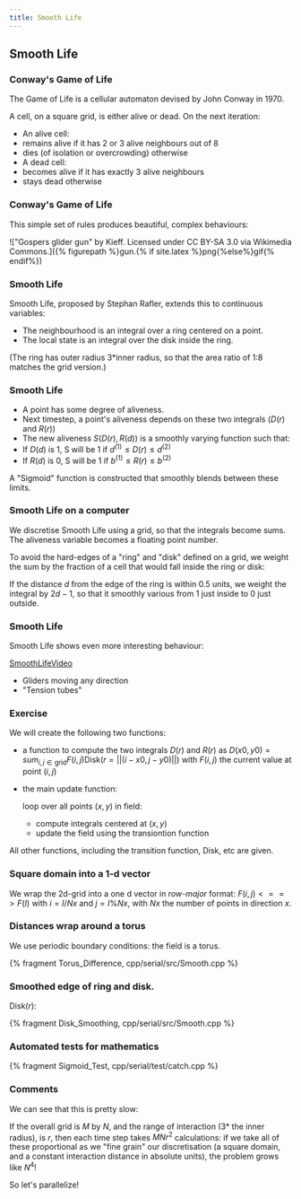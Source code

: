 ```yaml
---
title: Smooth Life
---
```


## Smooth Life

### Conway's Game of Life

The Game of Life is a cellular automaton devised by John Conway in 1970.

A cell, on a square grid, is either alive or dead.
On the next iteration:

* An alive cell:
* remains alive if it has 2 or 3 alive neighbours out of 8
* dies (of isolation or overcrowding) otherwise
* A dead cell:
* becomes alive if it has exactly 3 alive neighbours
* stays dead otherwise

### Conway's Game of Life

This simple set of rules produces beautiful, complex behaviours:

!["Gospers glider gun" by Kieff. Licensed under CC BY-SA 3.0 via Wikimedia Commons.]({% figurepath %}gun.{% if site.latex %}png{%else%}gif{% endif%})

### Smooth Life

Smooth Life, proposed by Stephan Rafler, extends this to continuous variables:

* The neighbourhood is an integral over a ring centered on a point.
* The local state is an integral over the disk inside the ring.

(The ring has outer radius 3*inner radius, so that the area ratio of 1:8 matches
the grid version.)

### Smooth Life

* A point has some degree of aliveness.
* Next timestep, a point's aliveness depends on these two integrals ($D(r)$ and $R(r)$)
* The new aliveness $S(D(r),R(d))$ is a smoothly varying function such that:
* If $D(d)$ is 1, S will be 1 if $d^{(1)} \leq D(r) \leq d^{(2)}$
* If $R(d)$ is 0, S will be 1 if $b^{(1)}\leq R(r) \leq b^{(2)}$

A "Sigmoid" function is constructed that smoothly blends between these limits.

### Smooth Life on a computer

We discretise Smooth Life using a grid, so that the integrals become sums.
The aliveness variable becomes a floating point number.

To avoid the hard-edges of a "ring" and "disk" defined on a grid, we weight the sum
by the fraction of a cell that would fall inside the ring or disk:

If the distance $d$ from the edge of the ring is within 0.5 units,
we weight the integral by $2d-1$, so that it smoothly various from 1 just inside to 0 just outside.

### Smooth Life

Smooth Life shows even more interesting behaviour:

[SmoothLifeVideo](https://www.youtube.com/watch?v=KJe9H6qS82I)

* Gliders moving any direction
* "Tension tubes"

### Exercise

We will create the following two functions:

- a function to compute the two integrals $D(r)$ and $R(r)$ as
$D(x0, y0) = sum_{i, j \in \mathrm{grid}} F(i, j) \mathrm{Disk}(r=||(i - x0, j - y0)||)$
  with $F(i, j)$ the current value at point $(i, j)$

- the main update function:

    loop over all points $(x, y)$ in field:

    - compute integrals centered at $(x, y)$
    - update the field using the transiontion function

All other functions, including the transition function, $\mathrm{Disk}$, etc are given.

### Square domain into a 1-d vector

We wrap the 2d-grid into a one d vector in *row-major* format: $F(i, j) <==>
F(I)$ with $i = I / Nx$ and $j = I \% Nx$, with $Nx$ the number of points in
direction $x$.

### Distances wrap around a torus

We use periodic boundary conditions: the field is a torus.

{% fragment Torus_Difference, cpp/serial/src/Smooth.cpp %}

### Smoothed edge of ring and disk.

$\mathrm{Disk}(r)$:

{% fragment Disk_Smoothing, cpp/serial/src/Smooth.cpp %}

### Automated tests for mathematics

{% fragment Sigmoid_Test, cpp/serial/test/catch.cpp %}

### Comments

We can see that this is pretty slow:

If the overall grid is $M$ by $N$, and the range of interaction (3* the inner radius), is $r$, then each time
step takes $MNr^2$ calculations: if we take all of these proportional as we "fine grain" our
discretisation (a square domain, and a constant interaction distance in absolute units), the problem grows
like $N^4$!

So let's parallelize!
